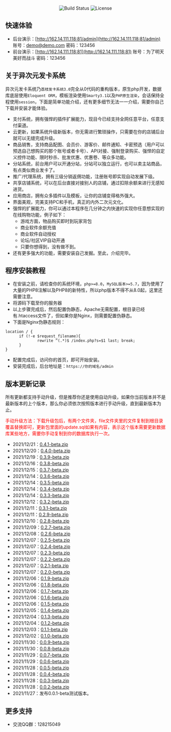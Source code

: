 <br>
<p align="center">
<a><img src="https://travis-ci.org/laravel/framework.svg" alt="Build Status"></a>
<a><img src="https://poser.pugx.org/laravel/framework/license.svg" alt="License"></a>
</p>

## 快速体验
- 后台演示：[http://162.14.111.118:81/admin](http://162.14.111.118:81/admin)  账号：demo@demo.com 密码：123456
- 前台演示：[http://162.14.111.118:81](http://162.14.111.118:81) 账号：为了明天美好而战斗 密码：123456

## 关于异次元发卡系统

异次元发卡系统乃`荔枝发卡系统3.0`完全从0代码的重构版本，原生php开发，数据库底层使用`Eloquent ORM`，模板渲染使用`Smarty3.1`以及`PHP原生渲染`，会话保持全程使用`session`，下面是简单功能介绍，还有更多细节无法一一介绍，需要你自己下载并安装才能体验。

- 支付系统，拥有强悍的插件扩展能力，现目今已经支持全网任意平台，任意支付渠道。
- 云更新，如果系统升级新版本，你无需进行繁琐操作，只需要在你的店铺后台就可以无缝完成升级。
- 商品销售，支持商品配图、会员价、游客价、邮件通知、卡密预选（用户可以预选自己想购买的那个账号或者卡号）、API对接、强制登录购买、强悍的自定义控件功能、限时秒杀、批发优惠、优惠卷、等众多功能。
- 分站系统，前台用户可以开通分站，分站可以独立运行，也可以卖主站商品，有点类似商业发卡了。
- 推广/代理系统，拥有三级分销返佣功能，注册账号即实现自动发展下级。
- 共享店铺系统，可以在后台直接对接别人的店铺，通过扣除余额来进行无感知进货。
- 应用商店，拥有众多插件以及模板，让你的店铺变得格外强大。
- 界面美观，完美支持PC和手机，真正的内外二次元文化。
- 强悍的扩展能力，你可以通过本程序在几分钟之内快速的实现你任意想实现的在线购物功能，例子如下： 
  - 游戏方面，物品购买即时到玩家背包
  - 商业软件余额充值
  - 商业软件自动授权
  - 论坛/社区VIP自动开通
  - 只要你想得到，没有做不到。
- 还有更多强大的功能，需要安装自己发掘。至此，介绍完毕。

## 程序安装教程

- 在安装之前，请检查你的系统环境，`php>=8.0`，`MySQL版本>=5.7`，因为使用了大量的PHP8注解以及PHP8的新特性，所以php版本不得不从8.0起，这里还需要注意。
- 将源码下载至你的服务器
- 以上步骤完成后，然后配置伪静态，Apache无需配置，根目录已经有.htaccess文件了，但如果你是Nginx，则需要配置伪静态。
- 下面是Nginx伪静态规则：
```
location / {
      if (!-e $request_filename){
              rewrite ^(.*)$ /index.php?s=$1 last; break;
      }
}
```
- 配置完成后，访问你的首页，即可开始安装。
- 安装完成后，后台地址是：`https://你的域名/admin`
## 版本更新记录
<p>所有更新都支持手动升级，但是推荐你还是使用自动升级，如果你当前版本并不是最新版本的上个版本，那么你必须依次按照版本进行手动升级，直到最新版本为止。</p>
<p style="color: red;">手动升级方法：下载升级包后，有两个文件夹，file文件夹里的文件复制到根目录覆盖替换即可，更新包里面的update.sql如果有内容，表示这个版本需要更新数据库某些地方，需要你手动复制到你的数据库执行一次。</p>


- 2021/12/21：[0.4.1-beta.zip](https://download.acged.cc/faka/version/0.4.1-beta.zip)
- 2021/12/20：[0.4.0-beta.zip](https://download.acged.cc/faka/version/0.4.0-beta.zip)
- 2021/12/19：[0.3.9-beta.zip](https://download.acged.cc/faka/version/0.3.9-beta.zip)
- 2021/12/16：[0.3.8-beta.zip](https://download.acged.cc/faka/version/0.3.8-beta.zip)
- 2021/12/15：[0.3.7-beta.zip](https://download.acged.cc/faka/version/0.3.7-beta.zip)
- 2021/12/14：[0.3.6-beta.zip](https://download.acged.cc/faka/version/0.3.6-beta.zip)
- 2021/12/14：[0.3.5-beta.zip](https://download.acged.cc/faka/version/0.3.5-beta.zip)
- 2021/12/14：[0.3.4-beta.zip](https://download.acged.cc/faka/version/0.3.4-beta.zip)
- 2021/12/14：[0.3.3-beta.zip](https://download.acged.cc/faka/version/0.3.3-beta.zip)
- 2021/12/12：[0.3.2-beta.zip](https://download.acged.cc/faka/version/0.3.2-beta.zip)
- 2021/12/11：[0.3.1-beta.zip](https://download.acged.cc/faka/version/0.3.1-beta.zip)
- 2021/12/11：[0.2.9-beta.zip](https://download.acged.cc/faka/version/0.2.9-beta.zip)
- 2021/12/10：[0.2.8-beta.zip](https://download.acged.cc/faka/version/0.2.8-beta.zip)
- 2021/12/09：[0.2.7-beta.zip](https://download.acged.cc/faka/version/0.2.7-beta.zip)
- 2021/12/08：[0.2.6-beta.zip](https://download.acged.cc/faka/version/0.2.6-beta.zip)
- 2021/12/07：[0.2.5-beta.zip](https://download.acged.cc/faka/version/0.2.5-beta.zip)
- 2021/12/07：[0.2.4-beta.zip](https://download.acged.cc/faka/version/0.2.4-beta.zip)
- 2021/12/07：[0.2.3-beta.zip](https://download.acged.cc/faka/version/0.2.3-beta.zip)
- 2021/12/07：[0.2.2-beta.zip](https://download.acged.cc/faka/version/0.2.2-beta.zip)
- 2021/12/07：[0.2.1-beta.zip](https://download.acged.cc/faka/version/0.2.1-beta.zip)
- 2021/12/07：[0.2.0-beta.zip](https://download.acged.cc/faka/version/0.2.0-beta.zip)
- 2021/12/06：[0.1.9-beta.zip](https://download.acged.cc/faka/version/0.1.9-beta.zip)
- 2021/12/06：[0.1.8-beta.zip](https://download.acged.cc/faka/version/0.1.8-beta.zip)
- 2021/12/06：[0.1.7-beta.zip](https://download.acged.cc/faka/version/0.1.7-beta.zip)
- 2021/12/06：[0.1.6-beta.zip](https://download.acged.cc/faka/version/0.1.6-beta.zip)
- 2021/12/06：[0.1.5-beta.zip](https://download.acged.cc/faka/version/0.1.5-beta.zip)
- 2021/12/05：[0.1.4-beta.zip](https://download.acged.cc/faka/version/0.1.4-beta.zip)
- 2021/12/04：[0.1.3-beta.zip](https://download.acged.cc/faka/version/0.1.3-beta.zip)
- 2021/12/04：[0.1.2-beta.zip](https://download.acged.cc/faka/version/0.1.2-beta.zip)
- 2021/12/03：[0.1.1-beta.zip](https://download.acged.cc/faka/version/0.1.1-beta.zip)
- 2021/12/02：[0.1.0-beta.zip](https://download.acged.cc/faka/version/0.1.0-beta.zip)
- 2021/11/30：[0.0.9-beta.zip](https://download.acged.cc/faka/version/0.0.9-beta.zip)
- 2021/11/30：[0.0.8-beta.zip](https://download.acged.cc/faka/version/0.0.8-beta.zip)
- 2021/11/29：[0.0.7-beta.zip](https://download.acged.cc/faka/version/0.0.7-beta.zip)
- 2021/11/29：[0.0.6-beta.zip](https://download.acged.cc/faka/version/0.0.6-beta.zip)
- 2021/11/28：[0.0.5-beta.zip](https://download.acged.cc/faka/version/0.0.5-beta.zip)
- 2021/11/28：[0.0.4-beta.zip](https://download.acged.cc/faka/version/0.0.4-beta.zip)
- 2021/11/28：[0.0.3-beta.zip](https://download.acged.cc/faka/version/0.0.3-beta.zip)
- 2021/11/28：[0.0.2-beta.zip](https://download.acged.cc/faka/version/0.0.2-beta.zip)
- 2021/11/27：发布0.0.1-beta测试版本。
## 更多支持
- 交流QQ群：128215049

